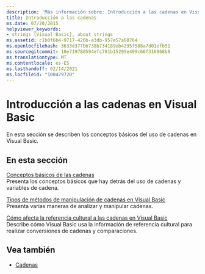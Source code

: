 ```yaml
---
description: 'Más información sobre: Introducción a las cadenas en Visual Basic'
title: Introducción a las cadenas
ms.date: 07/20/2015
helpviewer_keywords:
- strings [Visual Basic], about strings
ms.assetid: c1b0f6b4-9717-426b-a3db-957e57a60764
ms.openlocfilehash: 3633d377b6738b734189eb4295f588a7d01efb51
ms.sourcegitcommit: 10e719780594efc781b15295e499c66f316068b8
ms.translationtype: MT
ms.contentlocale: es-ES
ms.lasthandoff: 02/14/2021
ms.locfileid: "100429720"
---
```

# <a name="introduction-to-strings-in-visual-basic"></a>Introducción a las cadenas en Visual Basic

En esta sección se describen los conceptos básicos del uso de cadenas en Visual Basic.  
  
## <a name="in-this-section"></a>En esta sección  

 [Conceptos básicos de las cadenas](string-basics.md)  
 Presenta los conceptos básicos que hay detrás del uso de cadenas y variables de cadena.  
  
 [Tipos de métodos de manipulación de cadenas en Visual Basic](types-of-string-manipulation-methods.md)  
 Presenta varias maneras de analizar y manipular cadenas.  
  
 [Cómo afecta la referencia cultural a las cadenas en Visual Basic](how-culture-affects-strings.md)  
 Describe cómo Visual Basic usa la información de referencia cultural para realizar conversiones de cadenas y comparaciones.  
  
## <a name="see-also"></a>Vea también

- [Cadenas](index.md)
